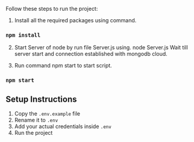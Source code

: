 Follow these steps to run the project:
1. Install all the required packages using command.
### `npm install`

2. Start Server of node by run file Server.js using.
node Server.js
Wait till server start and connection established with mongodb cloud.

3. Run command npm start to start script.
### `npm start`
## Setup Instructions
1. Copy the `.env.example` file
2. Rename it to `.env`
3. Add your actual credentials inside `.env`
4. Run the project
